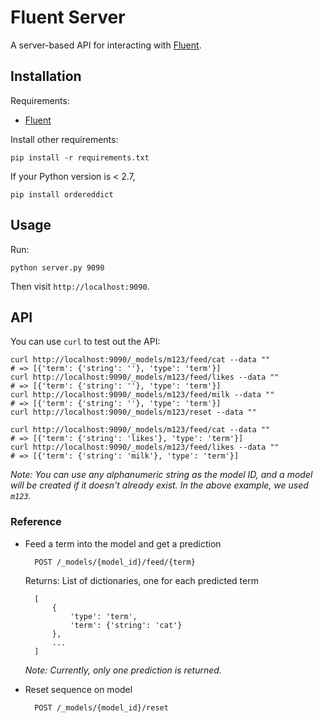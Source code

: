 # Fluent Server

A server-based API for interacting with [Fluent](https://github.com/chetan51/nupic.fluent).

## Installation

Requirements:

- [Fluent](https://github.com/nupic/nupic.fluent)

Install other requirements:

    pip install -r requirements.txt

If your Python version is < 2.7,

    pip install ordereddict

## Usage

Run:

    python server.py 9090

Then visit `http://localhost:9090`.

## API

You can use `curl` to test out the API:

    curl http://localhost:9090/_models/m123/feed/cat --data ""
    # => [{'term': {'string': ''}, 'type': 'term'}]
    curl http://localhost:9090/_models/m123/feed/likes --data ""
    # => [{'term': {'string': ''}, 'type': 'term'}]
    curl http://localhost:9090/_models/m123/feed/milk --data ""
    # => [{'term': {'string': ''}, 'type': 'term'}]
    curl http://localhost:9090/_models/m123/reset --data ""

    curl http://localhost:9090/_models/m123/feed/cat --data ""
    # => [{'term': {'string': 'likes'}, 'type': 'term'}]
    curl http://localhost:9090/_models/m123/feed/likes --data ""
    # => [{'term': {'string': 'milk'}, 'type': 'term'}]

_Note: You can use any alphanumeric string as the model ID, and a model will be created if it doesn't already exist. In the above example, we used `m123`._

### Reference

* Feed a term into the model and get a prediction

        POST /_models/{model_id}/feed/{term}

    Returns: List of dictionaries, one for each predicted term

        [
            {
                'type': 'term',
                'term': {'string': 'cat'}
            },
            ...
        ]

    _Note: Currently, only one prediction is returned._

* Reset sequence on model

        POST /_models/{model_id}/reset
